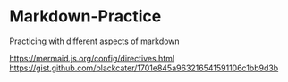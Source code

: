 # Markdown-Practice
Practicing with different aspects of markdown

https://mermaid.js.org/config/directives.html 
https://gist.github.com/blackcater/1701e845a963216541591106c1bb9d3b
